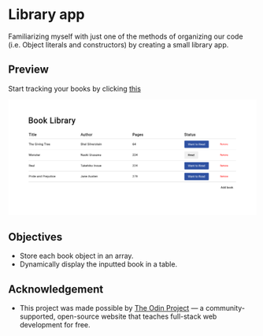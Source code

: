  # Library app
Familiarizing myself with just one of the methods of organizing our code (i.e. Object literals and constructors) by creating a small library app.

 ## Preview
 Start tracking your books by clicking [this](https://neil-justin.github.io/library-app/)


![Library app](library-app-preview.png)

 ## Objectives
- Store each book object in an array.
- Dynamically display the inputted book in a table.

## Acknowledgement
- This project was made possible by [The Odin Project](theodinproject.com) — a community-supported, open-source website that teaches full-stack web development for free.